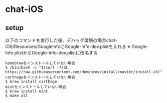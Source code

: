 # chat-iOS
## setup
以下のコマンドを実行した後、デバッグ環境の場合chat-iOS/Resources/GoogleInfoにGoogle-Info-dev.plistを入れる
※ Google-Info.plistからGoogle-Info-dev.plistに改名する
```
homebrewをインストールしていない場合
$ /bin/bash -c "$(curl -fsSL https://raw.githubusercontent.com/Homebrew/install/master/install.sh)"
carthageをインストールしていない場合
$ brew install carthage
mintをインストールしていない場合
$ brew install mint
$ make all
```
